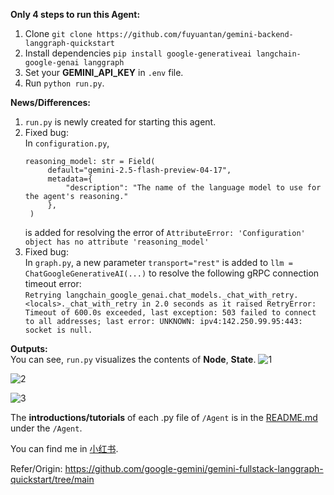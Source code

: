 **Only 4 steps to run this Agent:**<br>
1. Clone `git clone https://github.com/fuyuantan/gemini-backend-langgraph-quickstart`<br>
2. Install dependencies `pip install google-generativeai langchain-google-genai langgraph`<br>
3. Set your **GEMINI_API_KEY** in ``.env`` file.<br>
4. Run `python run.py`.<br>

**News/Differences:**<br>
1. `run.py` is newly created for starting this agent.<br>
2. Fixed bug:<br>
   In `configuration.py`,
   ```
   reasoning_model: str = Field(
        default="gemini-2.5-flash-preview-04-17",
        metadata={
            "description": "The name of the language model to use for the agent's reasoning."
        },
    )
   ```
   is added for resolving the error of ``AttributeError: 'Configuration' object has no attribute 'reasoning_model'``<br>
4. Fixed bug:<br>
   In ``graph.py``, a new parameter ``transport="rest"`` is added to ``llm = ChatGoogleGenerativeAI(...)`` to resolve the following gRPC connection timeout error:<br>
`Retrying langchain_google_genai.chat_models._chat_with_retry.<locals>._chat_with_retry in 2.0 seconds as it raised RetryError: Timeout of 600.0s exceeded, last exception: 503 failed to connect to all addresses; last error: UNKNOWN: ipv4:142.250.99.95:443: socket is null.`

**Outputs:**<br>
You can see, `run.py` visualizes the contents of  **Node**, **State**.
![1](https://github.com/user-attachments/assets/45e20e3b-1a22-4531-ab04-d7fcf298840c)

![2](https://github.com/user-attachments/assets/50489f6b-a54e-4340-a2ca-8b6315dcbd99)

![3](https://github.com/user-attachments/assets/935bf097-5100-44a7-9594-6bb1e5b20e07)

The **introductions/tutorials** of each .py file of `/Agent` is in the [README.md](https://github.com/fuyuantan/gemini-backend-langgraph-quickstart/tree/main/agent) under the `/Agent`.<br>

You can find me in [小红书](https://www.xiaohongshu.com/user/profile/5ee64a640000000001001447).

Refer/Origin: https://github.com/google-gemini/gemini-fullstack-langgraph-quickstart/tree/main
